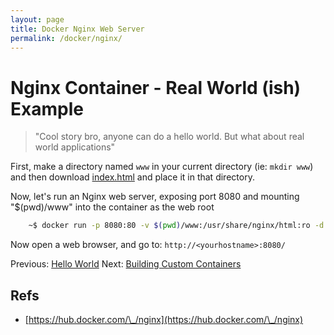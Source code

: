 ```yaml
---
layout: page
title: Docker Nginx Web Server
permalink: /docker/nginx/
---
```

# Nginx Container - Real World (ish) Example

> "Cool story bro, anyone can do a hello world. But what about real world applications"

First, make a directory named `www` in your current directory (ie: `mkdir www`) and then download [index.html](./www/index.html) and place it in that directory.

Now, let's run an Nginx web server, exposing port 8080 and mounting "$(pwd)/www" into the container as the web root

```bash
    ~$ docker run -p 8080:80 -v $(pwd)/www:/usr/share/nginx/html:ro -d nginx
```

Now open a web browser, and go to: `http://<yourhostname>:8080/`

Previous: [Hello World](../hello-world) Next: [Building Custom Containers](../node-app)

## Refs

* [https://hub.docker.com/\_/nginx](https://hub.docker.com/\_/nginx)
